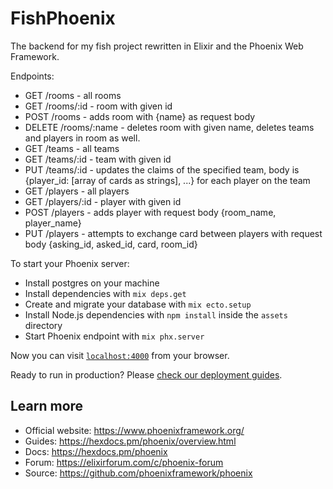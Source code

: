 # FishPhoenix

The backend for my fish project rewritten in Elixir and the Phoenix Web Framework.

Endpoints:

- GET /rooms - all rooms
- GET /rooms/:id - room with given id
- POST /rooms - adds room with {name} as request body
- DELETE /rooms/:name - deletes room with given name, deletes teams and players in room as well.
- GET /teams - all teams
- GET /teams/:id - team with given id
- PUT /teams/:id - updates the claims of the specified team, body is {player_id: [array of cards as strings], ...} for each player on the team
- GET /players - all players
- GET /players/:id - player with given id
- POST /players - adds player with request body {room_name, player_name}
- PUT /players - attempts to exchange card between players with request body
  {asking_id, asked_id, card, room_id}

To start your Phoenix server:

- Install postgres on your machine
- Install dependencies with `mix deps.get`
- Create and migrate your database with `mix ecto.setup`
- Install Node.js dependencies with `npm install` inside the `assets` directory
- Start Phoenix endpoint with `mix phx.server`

Now you can visit [`localhost:4000`](http://localhost:4000) from your browser.

Ready to run in production? Please [check our deployment guides](https://hexdocs.pm/phoenix/deployment.html).

## Learn more

- Official website: https://www.phoenixframework.org/
- Guides: https://hexdocs.pm/phoenix/overview.html
- Docs: https://hexdocs.pm/phoenix
- Forum: https://elixirforum.com/c/phoenix-forum
- Source: https://github.com/phoenixframework/phoenix
